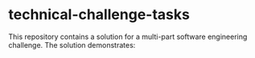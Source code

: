 # technical-challenge-tasks
This repository contains a solution for a multi-part software engineering challenge. The solution demonstrates:
